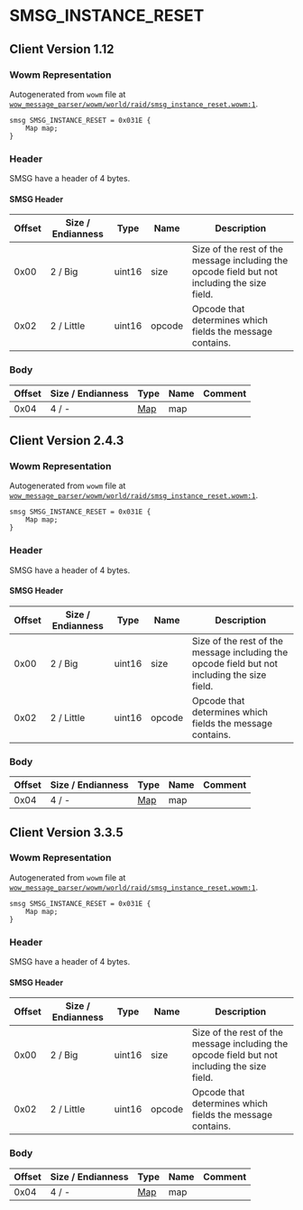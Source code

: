 # SMSG_INSTANCE_RESET

## Client Version 1.12

### Wowm Representation

Autogenerated from `wowm` file at [`wow_message_parser/wowm/world/raid/smsg_instance_reset.wowm:1`](https://github.com/gtker/wow_messages/tree/main/wow_message_parser/wowm/world/raid/smsg_instance_reset.wowm#L1).
```rust,ignore
smsg SMSG_INSTANCE_RESET = 0x031E {
    Map map;
}
```
### Header

SMSG have a header of 4 bytes.

#### SMSG Header

| Offset | Size / Endianness | Type   | Name   | Description |
| ------ | ----------------- | ------ | ------ | ----------- |
| 0x00   | 2 / Big           | uint16 | size   | Size of the rest of the message including the opcode field but not including the size field.|
| 0x02   | 2 / Little        | uint16 | opcode | Opcode that determines which fields the message contains.|

### Body

| Offset | Size / Endianness | Type | Name | Comment |
| ------ | ----------------- | ---- | ---- | ------- |
| 0x04 | 4 / - | [Map](map.md) | map |  |

## Client Version 2.4.3

### Wowm Representation

Autogenerated from `wowm` file at [`wow_message_parser/wowm/world/raid/smsg_instance_reset.wowm:1`](https://github.com/gtker/wow_messages/tree/main/wow_message_parser/wowm/world/raid/smsg_instance_reset.wowm#L1).
```rust,ignore
smsg SMSG_INSTANCE_RESET = 0x031E {
    Map map;
}
```
### Header

SMSG have a header of 4 bytes.

#### SMSG Header

| Offset | Size / Endianness | Type   | Name   | Description |
| ------ | ----------------- | ------ | ------ | ----------- |
| 0x00   | 2 / Big           | uint16 | size   | Size of the rest of the message including the opcode field but not including the size field.|
| 0x02   | 2 / Little        | uint16 | opcode | Opcode that determines which fields the message contains.|

### Body

| Offset | Size / Endianness | Type | Name | Comment |
| ------ | ----------------- | ---- | ---- | ------- |
| 0x04 | 4 / - | [Map](map.md) | map |  |

## Client Version 3.3.5

### Wowm Representation

Autogenerated from `wowm` file at [`wow_message_parser/wowm/world/raid/smsg_instance_reset.wowm:1`](https://github.com/gtker/wow_messages/tree/main/wow_message_parser/wowm/world/raid/smsg_instance_reset.wowm#L1).
```rust,ignore
smsg SMSG_INSTANCE_RESET = 0x031E {
    Map map;
}
```
### Header

SMSG have a header of 4 bytes.

#### SMSG Header

| Offset | Size / Endianness | Type   | Name   | Description |
| ------ | ----------------- | ------ | ------ | ----------- |
| 0x00   | 2 / Big           | uint16 | size   | Size of the rest of the message including the opcode field but not including the size field.|
| 0x02   | 2 / Little        | uint16 | opcode | Opcode that determines which fields the message contains.|

### Body

| Offset | Size / Endianness | Type | Name | Comment |
| ------ | ----------------- | ---- | ---- | ------- |
| 0x04 | 4 / - | [Map](map.md) | map |  |

